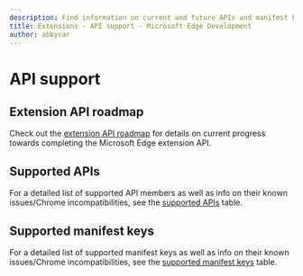 ```yaml
---
description: Find information on current and future APIs and manifest keys for Edge extensions.
title: Extensions - API support - Microsoft Edge Development
author: abbycar
---
```


#  API support

## Extension API roadmap
Check out the [extension API roadmap](./api-support/extension-API-roadmap.md) for details on current progress towards completing the Microsoft Edge extension API.

## Supported APIs
For a detailed list of supported API members as well as info on their known issues/Chrome incompatibilities, see the [supported APIs](./api-support/supported-APIs.md) table.

## Supported manifest keys
For a detailed list of supported manifest keys as well as info on their known issues/Chrome incompatibilities, see the [supported manifest keys](./api-support/supported-manifest-keys.md) table.
